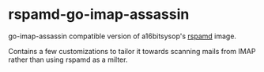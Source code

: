 # rspamd-go-imap-assassin
go-imap-assassin compatible version of a16bitsysop's [rspamd](https://hub.docker.com/r/a16bitsysop/rspamd) image.

Contains a few customizations to tailor it towards scanning mails from IMAP rather than using rspamd as a milter.